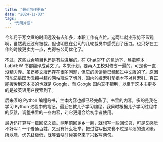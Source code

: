 ```yaml
---
title: "最近写作更新"
date: "2024-11-03"
tags: 
  - "光阴片语"
---
```


今年用于写文章的时间远没有去年多，本职工作有点忙。这两年就业形势不乐观啊，虽然我还没有被裁，但也明显在公司的几轮裁员中感受到了压力。也只好在工作的时候更卖力一点，免得被公司优化了。

不过，这些业余项目也还是有些进展的。在 ChatGPT 的帮助下，我把整本 LabVIEW 书都翻译成英文了。本来计划，要再人工校对修改一遍的，可是也一直没精力弄。虽然英文版还存在很多问题，但它的阅读量已经超过中文版的了。原因可能还是因为我把书籍的网站建在了境外，国内的搜索引擎根本不对其索引。真正能搜索到这本书的也就是 Google，而 Google 国内又不能用，以至于这本书更多的是被英语用户搜索到了。

后来写的 Python 编程的书，主体内容也都已经完备了。书里的内容，多的是我在学习 Python 过程中的笔记。最近在教儿子学习编程，我同时根据儿子学习过程中的反馈，调整书里的一些内容，让它更适合给初学者使用。

最近还打算写一篇回忆文章。两年前回家乡一趟，就想写一些回忆录，可是又感觉不好写：一个普通百姓，又没有什么壮举，把过往写出来也不过是平淡的流水账。所以嘛，优先级极低，就等着啥时候突然来了兴致写两句。
